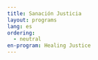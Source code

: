 ```yaml
---
title: Sanación Justicia
layout: programs
lang: es
ordering:
  - neutral
en-program: Healing Justice
---
```

